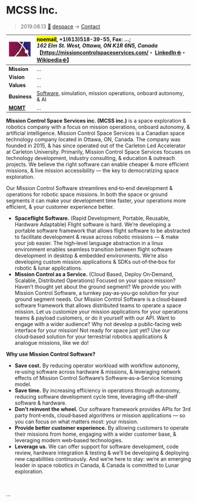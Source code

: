 # MCSS Inc.
> 2019.08.13 [🚀](../../../index/index.md) [despace](../index.md) → [Contact](../contact.md)

|[![](../f/contact/m/mcss_inc_logo1_thumb.webp)](../f/contact/m/mcss_inc_logo1.webp)|<mark>noemail</mark>, +1(613)518-39-55, Fax: …;<br> *162 Elm St. West, Ottawa, ON K1R 6N5, Canada*<br> 【<https://missioncontrolspaceservices.com/>・ [LinkedIn ⎆](https://www.linkedin.com/company/mission-control-space-services)・ [Wikipedia ⎆](https://en.wikipedia.org/wiki/Mission_Control_Space_Services)】|
|:-|:-|
|**Mission**|…|
|**Vision**|…|
|**Values**|…|
|**Business**|[Software](../soft.md), simulation, mission operations, onboard autonomy, & AI|
|**[MGMT](../mgmt.md)**|…|

**Mission Control Space Services inc. (MCSS inc.)** is a space exploration & robotics company with a focus on mission operations, onboard autonomy, & artificial intelligence. Mission Control Space Services is a Canadian space technology company located in Ottawa, ON, Canada. The company was founded in 2015, & has since operated out of the Carleton Led Accelerator at Carleton University. Primarily, Mission Control Space Services focuses on technology development, industry consulting, & education & outreach projects. We believe the right software can enable cheaper & more efficient missions, & live mission accessibility — the key to democratizing space exploration.

Our Mission Control Software streamlines end‑to‑end development & operations for robotic space missions. In both the space or ground segments it can make your development time faster, your operations more efficient, & your customer experience better.

   - **Spaceflight Software.** (Rapid Development, Portable, Reusable, Hardware Adaptable) Flight software is hard. We’re developing a portable software framework that allows flight software to be abstracted to facilitate development & reuse across robotic missions — & make your job easier. The high‑level language abstraction in a linux environment enables seamless transition between flight software development in desktop & embedded environments. We’re also developing custom mission applications & SDKs out‑of‑the‑box for robotic & lunar applications.
   - **Mission Control as a Service.** (Cloud Based, Deploy On‑Demand, Scalable, Distributed Operations) Focused on your space mission? Haven’t thought yet about the ground segment? We provide you with Mission Control Software, a turnkey pay‑as‑you‑go solution for your ground segment needs. Our Mission Control Software is a cloud‑based software framework that allows distributed teams to operate a space mission. Let us customize your mission applications for your operations teams & payload customers, or do it yourself with our API. Want to engage with a wider audience? Why not develop a public‑facing web interface for your mission! Not ready for space just yet? Use our cloud‑based solution for your terrestrial robotics applications & analogue missions, like we do!

**Why use Mission Control Software?**

   - **Save cost.** By reducing operator workload with workflow autonomy, re‑using software across hardware & missions, & leveraging network effects of Mission Control Software’s Software‑as‑a‑Service licensing model.
   - **Save time.** By increasing efficiency in operations through autonomy, reducing software development cycle time, leveraging off‑the‑shelf software & hardware.
   - **Don’t reinvent the wheel.** Our software framework provides APIs for 3rd party front‑ends, cloud‑based algorithms or mission applications — so you can focus on what matters most: your mission.
   - **Provide better customer experience.** By allowing customers to operate their missions from home, engaging with a wider customer base, & leveraging modern web‑based technologies.
   - **Leverage us.** We can offer support for software development, code review, hardware integration & testing & we’ll be developing & deploying new capabilities continuously. And we’re here to stay: we’re an emerging leader in space robotics in Canada, & Canada is committed to Lunar exploration.

<p style="page-break-after:always"> </p>

…
